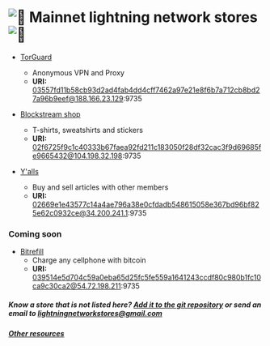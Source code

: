 # ![:camel:](https://assets-cdn.github.com/images/icons/emoji/unicode/26a1.png ":camel:") Mainnet lightning network stores ![:camel:](https://assets-cdn.github.com/images/icons/emoji/unicode/26a1.png ":camel:")

*   [TorGuard](https://torguard.net/)
    *   Anonymous VPN and Proxy
    *   **URI:** 03557fd11b58cb93d2ad4fab4dd4cff7462a97e21e8f6b7a712cb8bd27a96b9eef@188.166.23.129:9735

*   [Blockstream shop](https://store.blockstream.com/shop/)
    *   T-shirts, sweatshirts and stickers
    *   **URI:** 02f6725f9c1c40333b67faea92fd211c183050f28df32cac3f9d69685fe9665432@104.198.32.198:9735

*   [Y'alls](https://mainnet.yalls.org/)
    *   Buy and sell articles with other members
    *   **URI:** 02669e1e43577c14a4ae796a38e0cfdadb548615058e367bd96bf825e62c0932ce@34.200.241.1:9735

### Coming soon

*   [Bitrefill](https://en.bitrefill.com/)
    *   Charge any cellphone with bitcoin
    *   **URI:** 039514e5d704c59a0eba65d25fc5fe559a1641243ccdf80c980b1fc10ca9c30ca2@54.72.198.211:9735

##### Know a store that is not listed here? [Add it to the git repository](https://github.com/lightningnetworkstores/lightningnetworkstores.github.io) or send an email to lightningnetworkstores@gmail.com

##### [Other resources](https://lightningnetworkstores.github.io/other)